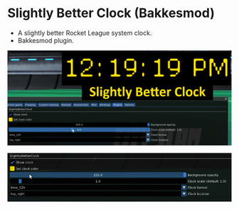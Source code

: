 # Slightly Better Clock (Bakkesmod)

- A slightly better Rocket League system clock.
- Bakkesmod plugin.

![SBC Banner](./docs/sbc_banner.png)

![SBC Banner](./docs/sbc_settings.png)